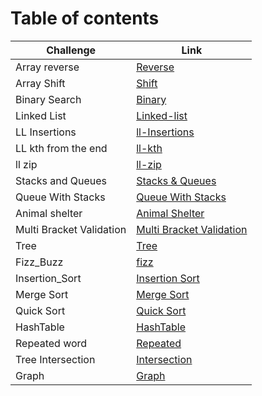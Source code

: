 # Table of contents

|Challenge|Link|
|---------|----|
|Array reverse|[Reverse](python/code_challenges/array_reverse)|
|Array Shift|[Shift](python/code_challenges/array_shift)|
|Binary Search|[Binary](python/code_challenges/array_binary_search)|
|Linked List|[Linked-list](python/Data_Structures/linked_list)|
|LL Insertions|[ll-Insertions](python/Data_Structures/linked_list)|
|LL kth from the end|[ll-kth](python/Data_Structures/linked_list/)|
|ll zip|[ll-zip](python/Data_Structures/ll_zip/)|
|Stacks and Queues|[Stacks & Queues](python/Data_Structures/stacks_and_queues/)|
|Queue With Stacks |[Queue With Stacks](python/code_challenges/queue_with_stacks)|
|Animal shelter|[Animal Shelter](python/code_challenges/fifo_animal_shelter/)|
|Multi Bracket Validation|[Multi Bracket Validation](python/code_challenges/multi-bracket-validation/)|
|Tree|[Tree](python/code_challenges/tree/)|
|Fizz_Buzz|[fizz](python/code_challenges/fizz_buzz_tree)|
|Insertion_Sort|[Insertion Sort](python/code_challenges/insertion_sort)|
|Merge Sort|[Merge Sort](python/code_challenges/merge_sort)|
|Quick Sort|[Quick Sort](python/code_challenges/quick_sort)|
|HashTable|[HashTable](python/Data_Structures/hashtable)|
|Repeated word|[Repeated](python/code_challenges/repeated_word)|
|Tree Intersection|[Intersection](python/code_challenges/tree_intersection)|
|Graph|[Graph](python/Data_Structures/graph)|
